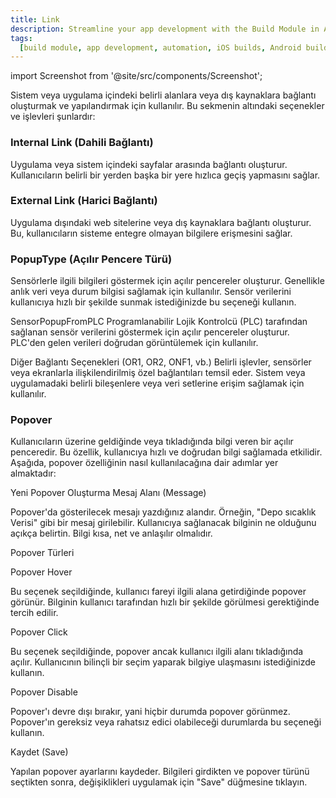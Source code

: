 ```yaml
---
title: Link
description: Streamline your app development with the Build Module in Appcircle, offering automated builds for iOS and Android platforms.
tags:
  [build module, app development, automation, iOS builds, Android builds, CI/CD]
---
```


import Screenshot from '@site/src/components/Screenshot';

<Screenshot url='/img/link1.png' />

Sistem veya uygulama içindeki belirli alanlara veya dış kaynaklara bağlantı oluşturmak ve yapılandırmak için kullanılır. Bu sekmenin altındaki seçenekler ve işlevleri şunlardır:

### Internal Link (Dahili Bağlantı)

 Uygulama veya sistem içindeki sayfalar arasında bağlantı oluşturur. Kullanıcıların belirli bir yerden başka bir yere hızlıca geçiş yapmasını sağlar.
 
<Screenshot url='/img/link5.png' />

### External Link (Harici Bağlantı)

 Uygulama dışındaki web sitelerine veya dış kaynaklara bağlantı oluşturur. Bu, kullanıcıların sisteme entegre olmayan bilgilere erişmesini sağlar.
 
<Screenshot url='/img/link6.png' />

### PopupType (Açılır Pencere Türü)
 
 Sensörlerle ilgili bilgileri göstermek için açılır pencereler oluşturur. Genellikle anlık veri veya durum bilgisi sağlamak için kullanılır.
 Sensör verilerini kullanıcıya hızlı bir şekilde sunmak istediğinizde bu seçeneği kullanın.

<Screenshot url='/img/link3.png' />

SensorPopupFromPLC
Programlanabilir Lojik Kontrolcü (PLC) tarafından sağlanan sensör verilerini göstermek için açılır pencereler oluşturur.
PLC'den gelen verileri doğrudan görüntülemek için kullanılır.

Diğer Bağlantı Seçenekleri (OR1, OR2, ONF1, vb.)
Belirli işlevler, sensörler veya ekranlarla ilişkilendirilmiş özel bağlantıları temsil eder.
Sistem veya uygulamadaki belirli bileşenlere veya veri setlerine erişim sağlamak için kullanılır.


###  Popover



Kullanıcıların üzerine geldiğinde veya tıkladığında bilgi veren bir açılır penceredir. Bu özellik, kullanıcıya hızlı ve doğrudan bilgi sağlamada etkilidir. Aşağıda, popover özelliğinin nasıl kullanılacağına dair adımlar yer almaktadır:

<Screenshot url='/img/link2.png' />


Yeni Popover Oluşturma
Mesaj Alanı (Message)

Popover'da gösterilecek mesajı yazdığınız alandır. Örneğin, "Depo sıcaklık Verisi" gibi bir mesaj girilebilir.
Kullanıcıya sağlanacak bilginin ne olduğunu açıkça belirtin. Bilgi kısa, net ve anlaşılır olmalıdır.


Popover Türleri

Popover Hover


Bu seçenek seçildiğinde, kullanıcı fareyi ilgili alana getirdiğinde popover görünür.
Bilginin kullanıcı tarafından hızlı bir şekilde görülmesi gerektiğinde tercih edilir.

<Screenshot url='/img/link4.png' />

Popover Click


Bu seçenek seçildiğinde, popover ancak kullanıcı ilgili alanı tıkladığında açılır.
Kullanıcının bilinçli bir seçim yaparak bilgiye ulaşmasını istediğinizde kullanın.


Popover Disable


Popover'ı devre dışı bırakır, yani hiçbir durumda popover görünmez.
Popover'ın gereksiz veya rahatsız edici olabileceği durumlarda bu seçeneği kullanın.


Kaydet (Save)

 Yapılan popover ayarlarını kaydeder.
 Bilgileri girdikten ve popover türünü seçtikten sonra, değişiklikleri uygulamak için "Save" düğmesine tıklayın.